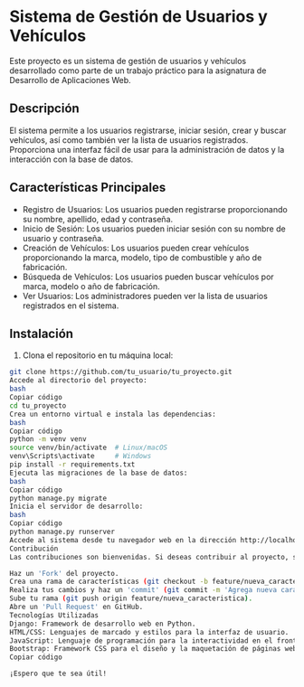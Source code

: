 # Sistema de Gestión de Usuarios y Vehículos

Este proyecto es un sistema de gestión de usuarios y vehículos desarrollado como parte de un trabajo práctico para la asignatura de Desarrollo de Aplicaciones Web.

## Descripción

El sistema permite a los usuarios registrarse, iniciar sesión, crear y buscar vehículos, así como también ver la lista de usuarios registrados. Proporciona una interfaz fácil de usar para la administración de datos y la interacción con la base de datos.

## Características Principales

- Registro de Usuarios: Los usuarios pueden registrarse proporcionando su nombre, apellido, edad y contraseña.
- Inicio de Sesión: Los usuarios pueden iniciar sesión con su nombre de usuario y contraseña.
- Creación de Vehículos: Los usuarios pueden crear vehículos proporcionando la marca, modelo, tipo de combustible y año de fabricación.
- Búsqueda de Vehículos: Los usuarios pueden buscar vehículos por marca, modelo o año de fabricación.
- Ver Usuarios: Los administradores pueden ver la lista de usuarios registrados en el sistema.

## Instalación

1. Clona el repositorio en tu máquina local:

```bash
git clone https://github.com/tu_usuario/tu_proyecto.git
Accede al directorio del proyecto:
bash
Copiar código
cd tu_proyecto
Crea un entorno virtual e instala las dependencias:
bash
Copiar código
python -m venv venv
source venv/bin/activate  # Linux/macOS
venv\Scripts\activate     # Windows
pip install -r requirements.txt
Ejecuta las migraciones de la base de datos:
bash
Copiar código
python manage.py migrate
Inicia el servidor de desarrollo:
bash
Copiar código
python manage.py runserver
Accede al sistema desde tu navegador web en la dirección http://localhost:8000.
Contribución
Las contribuciones son bienvenidas. Si deseas contribuir al proyecto, sigue estos pasos:

Haz un 'Fork' del proyecto.
Crea una rama de características (git checkout -b feature/nueva_caracteristica).
Realiza tus cambios y haz un 'commit' (git commit -m 'Agrega nueva característica').
Sube tu rama (git push origin feature/nueva_caracteristica).
Abre un 'Pull Request' en GitHub.
Tecnologías Utilizadas
Django: Framework de desarrollo web en Python.
HTML/CSS: Lenguajes de marcado y estilos para la interfaz de usuario.
JavaScript: Lenguaje de programación para la interactividad en el frontend.
Bootstrap: Framework CSS para el diseño y la maquetación de páginas web.
Copiar código

¡Espero que te sea útil!







